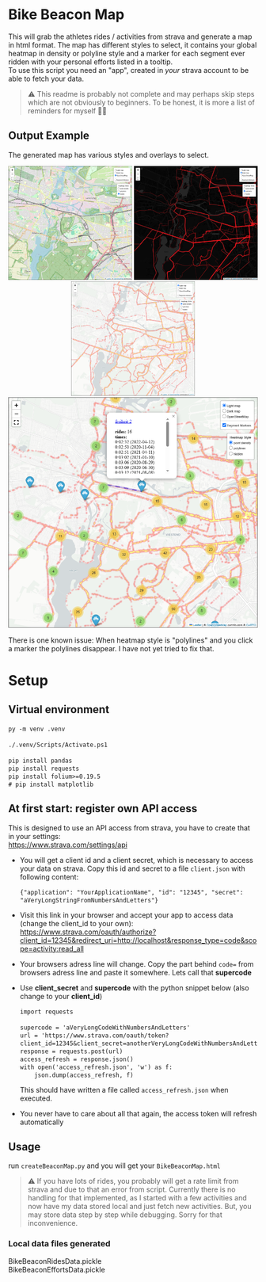 
# Bike Beacon Map
This will grab the athletes rides / activities from strava and generate a map in html format. The map has different styles to select, it contains your global heatmap in density or polyline style and a marker for each segment ever ridden with your personal efforts listed in a tooltip.  
To use this script you need an "app", created in *your* strava account to be able to fetch your data.


> ⚠️ This readme is probably not complete and may perhaps skip steps which are not obviously to beginners. To be honest, it is more a list of reminders for myself 🙈😬

## Output Example
The generated map has various styles and overlays to select.  

<div align="center">
<img src="img/sel_streets.png" alt="open street map" width="250">
<img src="img/sel_dark_lines.png" alt="dark map with polylines" width="250">
<img src="img/sel_light_dens.png" alt="light map with density heatmap" width="250">
<br>
<img src="img/sel_light_marker_dens.png" alt="light map with density heatmap and segment marker" width=758>
</div>

There is one known issue: When heatmap style is "polylines" and you click a marker the polylines disappear. I have not yet tried to fix that.


# Setup

## Virtual environment
```
py -m venv .venv

./.venv/Scripts/Activate.ps1

pip install pandas
pip install requests
pip install folium>=0.19.5
# pip install matplotlib
```

## At first start: register own API access
This is designed to use an API access from strava, you have to create that in your settings:  
https://www.strava.com/settings/api  
* You will get a client id and a client secret, which is necessary to access your data on strava. Copy this id and secret to a file `client.json` with following content:
    ```
    {"application": "YourApplicationName", "id": "12345", "secret": "aVeryLongStringFromNumbersAndLetters"}
    ```

* Visit this link in your browser and accept your app to access data (change the client_id to your own):  
https://www.strava.com/oauth/authorize?client_id=12345&redirect_uri=http://localhost&response_type=code&scope=activity:read_all  

* Your browsers adress line will change. Copy the part behind `code=` from browsers adress line and paste it somewhere. Lets call that **supercode**

* Use **client_secret** and **supercode** with the python snippet below (also change to your **client_id**)
    ```
    import requests

    supercode = 'aVeryLongCodeWithNumbersAndLetters'
    url = 'https://www.strava.com/oauth/token?client_id=12345&client_secret=anotherVeryLongCodeWithNumbersAndLetters&code='+supercode+'&grant_type=authorization_code'
    response = requests.post(url)
    access_refresh = response.json()
    with open('access_refresh.json', 'w') as f:
        json.dump(access_refresh, f)
    ```
    This should have written a file called `access_refresh.json` when executed.  

* You never have to care about all that again, the access token will refresh automatically

## Usage
run `createBeaconMap.py` and you will get your `BikeBeaconMap.html`
> ⚠️ If you have lots of rides, you probably will get a rate limit from strava and due to that an error from script. Currently there is no handling for that implemented, as I started with a few activities and now have my data stored local and just fetch new activities. But, you may store data step by step while debugging. Sorry for that inconvenience.

### Local data files generated
BikeBeaconRidesData.pickle  
BikeBeaconEffortsData.pickle

